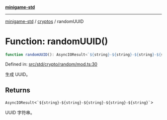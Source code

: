 [**minigame-std**](../../../README.md)

***

[minigame-std](../../../README.md) / [cryptos](../README.md) / randomUUID

# Function: randomUUID()

```ts
function randomUUID(): AsyncIOResult<`${string}-${string}-${string}-${string}-${string}`>
```

Defined in: [src/std/crypto/random/mod.ts:30](https://github.com/JiangJie/minigame-std/blob/fdb22241c47c2e98329a4c62befde728957e03ee/src/std/crypto/random/mod.ts#L30)

生成 UUID。

## Returns

`AsyncIOResult`\<`` `${string}-${string}-${string}-${string}-${string}` ``\>

UUID 字符串。
